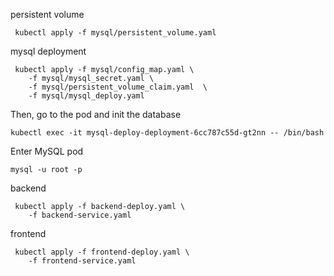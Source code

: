 persistent volume
```shell
 kubectl apply -f mysql/persistent_volume.yaml
```
mysql deployment
```shell
 kubectl apply -f mysql/config_map.yaml \
    -f mysql/mysql_secret.yaml \
    -f mysql/persistent_volume_claim.yaml  \
    -f mysql/mysql_deploy.yaml
```
Then, go to the pod and init the database
```shell
kubectl exec -it mysql-deploy-deployment-6cc787c55d-gt2nn -- /bin/bash
```
Enter MySQL pod
```shell
mysql -u root -p
```
backend
```shell
 kubectl apply -f backend-deploy.yaml \
    -f backend-service.yaml
```
frontend
```shell
 kubectl apply -f frontend-deploy.yaml \
    -f frontend-service.yaml
```
